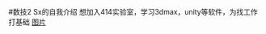 #数技2 Sx的自我介绍
想加入414实验室，学习3dmax，unity等软件，为找工作打基础
[图片](https://github.com/GIOsama/SongXu_414join/assets/146825233/90f69a2c-dc66-47c8-83b8-d254f29934b9)
















